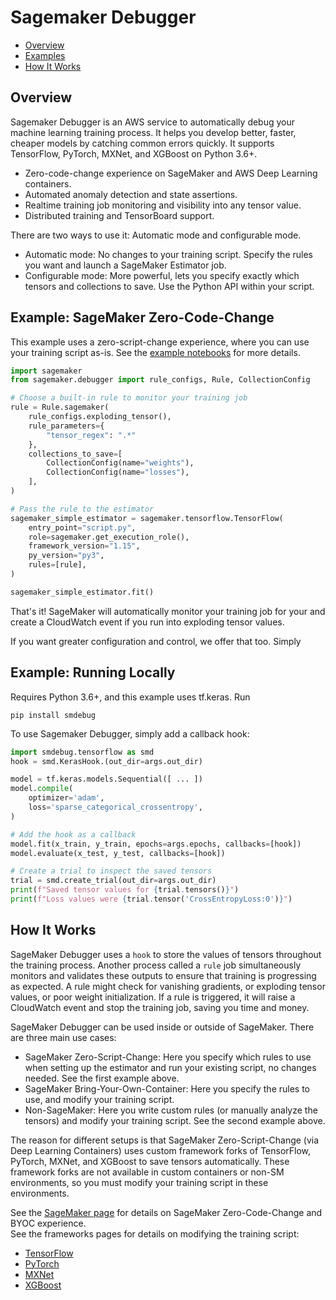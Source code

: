 # Sagemaker Debugger

- [Overview](#overview)
- [Examples](#sagemaker-example)
- [How It Works](#how-it-works)

## Overview
Sagemaker Debugger is an AWS service to automatically debug your machine learning training process.
It helps you develop better, faster, cheaper models by catching common errors quickly. It supports
TensorFlow, PyTorch, MXNet, and XGBoost on Python 3.6+.

- Zero-code-change experience on SageMaker and AWS Deep Learning containers.
- Automated anomaly detection and state assertions.
- Realtime training job monitoring and visibility into any tensor value.
- Distributed training and TensorBoard support.

There are two ways to use it: Automatic mode and configurable mode.

- Automatic mode: No changes to your training script. Specify the rules you want and launch a SageMaker Estimator job.
- Configurable mode: More powerful, lets you specify exactly which tensors and collections to save. Use the Python API within your script.


## Example: SageMaker Zero-Code-Change
This example uses a zero-script-change experience, where you can use your training script as-is.
See the [example notebooks](https://link.com) for more details.
```python
import sagemaker
from sagemaker.debugger import rule_configs, Rule, CollectionConfig

# Choose a built-in rule to monitor your training job
rule = Rule.sagemaker(
    rule_configs.exploding_tensor(),
    rule_parameters={
        "tensor_regex": ".*"
    },
    collections_to_save=[
        CollectionConfig(name="weights"),
        CollectionConfig(name="losses"),
    ],
)

# Pass the rule to the estimator
sagemaker_simple_estimator = sagemaker.tensorflow.TensorFlow(
    entry_point="script.py",
    role=sagemaker.get_execution_role(),
    framework_version="1.15",
    py_version="py3",
    rules=[rule],
)

sagemaker_simple_estimator.fit()
```

That's it! SageMaker will automatically monitor your training job for your and create a CloudWatch
event if you run into exploding tensor values.

If you want greater configuration and control, we offer that too. Simply


## Example: Running Locally
Requires Python 3.6+, and this example uses tf.keras. Run
```
pip install smdebug
```

To use Sagemaker Debugger, simply add a callback hook:
```python
import smdebug.tensorflow as smd
hook = smd.KerasHook.(out_dir=args.out_dir)

model = tf.keras.models.Sequential([ ... ])
model.compile(
    optimizer='adam',
    loss='sparse_categorical_crossentropy',
)

# Add the hook as a callback
model.fit(x_train, y_train, epochs=args.epochs, callbacks=[hook])
model.evaluate(x_test, y_test, callbacks=[hook])

# Create a trial to inspect the saved tensors
trial = smd.create_trial(out_dir=args.out_dir)
print(f"Saved tensor values for {trial.tensors()}")
print(f"Loss values were {trial.tensor('CrossEntropyLoss:0')}")
```

## How It Works
SageMaker Debugger uses a `hook` to store the values of tensors throughout the training process. Another process called a `rule` job
simultaneously monitors and validates these outputs to ensure that training is progressing as expected.
A rule might check for vanishing gradients, or exploding tensor values, or poor weight initialization.
If a rule is triggered, it will raise a CloudWatch event and stop the training job, saving you time
and money.

SageMaker Debugger can be used inside or outside of SageMaker. There are three main use cases:
- SageMaker Zero-Script-Change: Here you specify which rules to use when setting up the estimator and run your existing script, no changes needed. See the first example above.
- SageMaker Bring-Your-Own-Container: Here you specify the rules to use, and modify your training script.
- Non-SageMaker: Here you write custom rules (or manually analyze the tensors) and modify your training script. See the second example above.

The reason for different setups is that SageMaker Zero-Script-Change (via Deep Learning Containers) uses custom framework forks of TensorFlow, PyTorch, MXNet, and XGBoost to save tensors automatically.
These framework forks are not available in custom containers or non-SM environments, so you must modify your training script in these environments.

See the [SageMaker page](https://github.com/awslabs/sagemaker-debugger/blob/master/docs/sagemaker.md) for details on SageMaker Zero-Code-Change and BYOC experience.\
See the frameworks pages for details on modifying the training script:
- [TensorFlow](https://github.com/awslabs/sagemaker-debugger/blob/master/docs/tensorflow.md)
- [PyTorch](https://github.com/awslabs/sagemaker-debugger/blob/master/docs/pytorch.md)
- [MXNet](https://github.com/awslabs/sagemaker-debugger/blob/master/docs/mxnet.md)
- [XGBoost](https://github.com/awslabs/sagemaker-debugger/blob/master/docs/xgboost.md)
